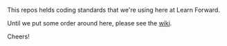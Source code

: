 This repos helds coding standards that we're using here at Learn Forward.

Until we put some order around here, please see the [wiki](https://github.com/learnfwd/coding-standards-and-brainstorms/wiki).

Cheers!
